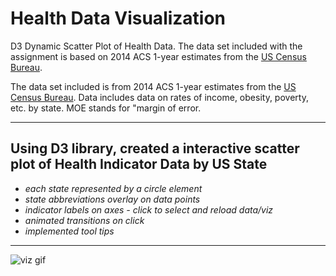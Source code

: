 # Health Data Visualization
D3 Dynamic Scatter Plot of Health Data.  The data set included with the assignment is based on 2014 ACS 1-year estimates from the [US Census Bureau](https://data.census.gov/cedsci/).  

The data set included is from 2014 ACS 1-year estimates from the [US Census Bureau](https://data.census.gov/cedsci/).  Data includes data on rates of income, obesity, poverty, etc. by state. MOE stands for "margin of error.

***

## Using D3 library, created a interactive scatter plot of Health Indicator Data by US State
- *each state represented by a circle element*
- *state abbreviations overlay on data points*
- *indicator labels on axes - click to select and reload data/viz*
- *animated transitions on click*
- *implemented tool tips*

***

![viz gif](images/health_risks.gif)